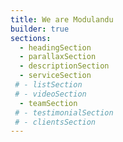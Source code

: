 ```yaml
---
title: We are Modulandu
builder: true
sections:
  - headingSection
  - parallaxSection
  - descriptionSection
  - serviceSection
 # - listSection
 # - videoSection
  - teamSection
 # - testimonialSection
 # - clientsSection
---
```


